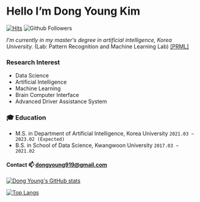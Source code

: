 # Hello I’m Dong Young Kim

[![Hits](https://hits.seeyoufarm.com/api/count/incr/badge.svg?tab=repositories&url=https%3A%2F%2Fgithub.com%2FKDongYoung&count_bg=%2379C83D&title_bg=%23555555&icon=&icon_color=%23E7E7E7&title=hits&edge_flat=false)](https://hits.seeyoufarm.com)
![Github Followers](https://img.shields.io/github/followers/KDongYoung?style=plastic) 

*I’m currently in my master's degree in artificial intelligence, Korea University.* (Lab: Pattern Recognition and Machine Learning Lab) [\[PRML\]](http://ibi.korea.ac.kr/)

### Research Interest
- Data Science
- Artificial Intelligence
- Machine Learning
- Brain Computer Interface
- Advanced Driver Assistance System

### :mortar_board: Education
- M.S. in Department of Artificial Intelligence, Korea University `2021.03 ~ 2023.02 (Expected)`
- B.S. in School of Data Science, Kwangwoon University `2017.03 ~ 2021.02`

#### Contact 📫 dongyoung919@gmail.com


[![Dong Young's GitHub stats](https://github-readme-stats.vercel.app/api?username=KDongYoung)](https://github.com/KDongYoung)

[![Top Langs](https://github-readme-stats.vercel.app/api/top-langs/?username=KDongYoung&layout=compact)](https://github.com/KDongYoung)


